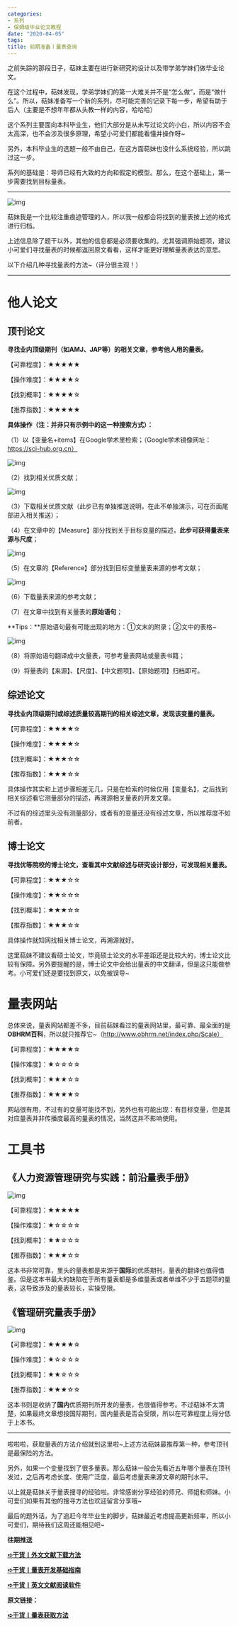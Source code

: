 ```yaml
---
categories:
- 系列
- 保姆级毕业论文教程
date: "2020-04-05"
tags:
title: 前期准备丨量表查询
---
```

之前失踪的那段日子，萜妹主要在进行新研究的设计以及带学弟学妹们做毕业论文。

<!--more-->

在这个过程中，萜妹发现，学弟学妹们的第一大难关并不是“怎么做”，而是“做什么”。所以，萜妹准备写一个新的系列，尽可能完善的记录下每一步，希望有助于后人（主要是不想年年都从头教一样的内容，哈哈哈）

这个系列主要面向本科毕业生，他们大部分是从未写过论文的小白，所以内容不会太高深，也不会涉及很多原理，希望小可爱们都能看懂并操作呀~

另外，本科毕业生的选题一般不由自己，在这方面萜妹也没什么系统经验，所以跳过这一步。

系列的基础是：导师已经有大致的方向和假定的模型。那么，在这个基础上，第一步需要找到目标量表。

------

![img](https://tie-1315290370.cos.ap-beijing.myqcloud.com/TIE/202309112349089.png)

萜妹我是一个比较注重痕迹管理的人，所以我一般都会将找到的量表按上述的格式进行归档。

上述信息除了题干以外，其他的信息都是必须要收集的。尤其强调原始题项，建议小可爱们寻找量表的时候都返回原文看看，这样才能更好理解量表表达的意思。

以下介绍几种寻找量表的方法~（评分很主观！）

------

# **他人论文**

## 顶刊论文

**寻找业内顶级期刊（如AMJ、JAP等）的相关文章，参考他人用的量表。**

【可靠程度】：★★★★★

【操作难度】：★★★★☆

【找到概率】：★★★★☆

【推荐指数】：★★★★★

**具体操作（注：并非只有示例中的这一种搜索方式）：**

（1）以【变量名+items】在Google学术里检索；（Google学术镜像网址：https://sci-hub.org.cn）

![img](https://tie-1315290370.cos.ap-beijing.myqcloud.com/TIE/202309112349298.png)

（2）找到相关优质文献；

![img](https://tie-1315290370.cos.ap-beijing.myqcloud.com/TIE/202309112349485.png)

（3）下载相关优质文献（此步已有单独推送说明，在此不单独演示，可在页面尾部进入相关推送）；

（4）在文章中的【Measure】部分找到关于目标变量的描述，**此步可获得量表来源与尺度**；

![img](https://tie-1315290370.cos.ap-beijing.myqcloud.com/TIE/202309112349807.png)

（5）在文章的【Reference】部分找到目标变量量表来源的参考文献；

![img](https://tie-1315290370.cos.ap-beijing.myqcloud.com/TIE/202309112349781.png)

（6）下载量表来源的参考文献；

（7）在文章中找到有关量表的**原始语句**；

**Tips：**原始语句最有可能出现的地方：①文末的附录；②文中的表格~

![img](https://tie-1315290370.cos.ap-beijing.myqcloud.com/TIE/202309112349182.png)

（8）将原始语句翻译成中文量表，可参考量表网站或量表书籍；

（9）将量表的【来源】、【尺度】、【中文题项】、【原始题项】归档即可。

## 综述论文

**寻找业内顶级期刊或综述质量较高期刊的相关综述文章，发现该变量的量表。**

【可靠程度】：★★★★☆

【操作难度】：★★★★☆

【找到概率】：★★★☆☆

【推荐指数】：★★★☆☆

具体操作其实和上述步骤相差无几，只是在检索的时候仅用【变量名】，之后找到相关综述看它测量部分的描述，再溯源相关量表的开发文章。

不过有的综述里头没有测量部分，或者有的变量还没有综述文章，所以推荐度不如前者。

## 博士论文

**寻找优等院校的博士论文，查看其中文献综述与研究设计部分，可发现相关量表。**

【可靠程度】：★★★☆☆

【操作难度】：★★☆☆☆

【找到概率】：★★★☆☆

【推荐指数】：★★★☆☆

具体操作就知网找相关博士论文，再溯源就好。

这里萜妹不建议看硕士论文，毕竟硕士论文的水平差距还是比较大的，博士论文比较有保障。另外要提醒的是，博士论文中会给出量表的中文翻译，但是这只能做参考。小可爱们还是要找到原文，以免被误导~

# **量表网站**

总体来说，量表网站都差不多，目前萜妹看过的量表网站里，最可靠、最全面的是**OBHRM百科**，所以就只推荐它~（http://www.obhrm.net/index.php/Scale）

【可靠程度】：★★★★☆

【操作难度】：★☆☆☆☆

【找到概率】：★★★☆☆

【推荐指数】：★★★★☆

网站很有用，不过有的变量可能找不到，另外也有可能出现：有目标变量，但是其对应量表并非传播度最高的量表的情况，当然这并不影响使用。

# **工具书**

## **《人力资源管理研究与实践：前沿量表手册》**

![img](https://tie-1315290370.cos.ap-beijing.myqcloud.com/TIE/202309112349965.png)

【可靠程度】：★★★★★

【操作难度】：★☆☆☆☆

【找到概率】：★★☆☆☆

【推荐指数】：★★★☆☆

这本书非常可靠，里头的量表都是来源于**国际**的优质期刊，量表的翻译也值得借鉴。但是这本书最大的缺陷在于所有量表都是多维量表或者单维不少于五题项的量表，这导致涉及的量表较长，实操受限。

## **《管理研究量表手册》**

![img](https://tie-1315290370.cos.ap-beijing.myqcloud.com/TIE/202309112349737.png)

【可靠程度】：★★★★☆

【操作难度】：★☆☆☆☆

【找到概率】：★★☆☆☆

【推荐指数】：★★★☆☆

这本书则是收纳了**国内**优质期刊所开发的量表，也很值得参考。不过萜妹不太清楚，如果最终文章想投国际期刊，国内量表是否会受限，所以在可靠程度上得分低于上本书。

------

啦啦啦，获取量表的方法介绍就到这里啦~上述方法萜妹最推荐第一种，参考顶刊是最保险的方法。

另外，如果一个变量找到了很多量表。那么萜妹一般会先看近五年哪个量表在顶刊发过，之后再考虑长度、使用广泛度，最后考虑量表来源文章的期刊水平。

以上就是萜妹关于量表搜寻的经验啦。非常感谢分享经验的师兄、师姐和师妹。小可爱们如果有其他的搜寻方法也欢迎留言分享哦~

最后的题外话，为了追赶今年毕业生的脚步，萜妹最近考虑提高更新频率，所以小可爱们，期待我们这周还能相见吧~

**往期推送**

**[➪干货丨外文文献下载方法](https://mp.weixin.qq.com/s?__biz=MzIwMDk1OTM2OQ==&mid=2247484316&idx=1&sn=3705f21c9cf7c2ef8038a0144233177d&chksm=96f4777aa183fe6cef2f66a2d38eb39520cdfe8c089f87438dba63c7a6076b86417f9bd6fc92&token=927406586&lang=zh_CN&scene=21#wechat_redirect)**

**[➪干货丨量表开发基础指南](https://mp.weixin.qq.com/s?__biz=MzIwMDk1OTM2OQ==&mid=2247484699&idx=1&sn=d7a17f3c6d95fa1e5d455f7c33d7b776&chksm=96f471fda183f8ebabfa330ff73a551fbe2ab7d6d60e272895c8d6d550d06d6eccde1f03db42&token=927406586&lang=zh_CN&scene=21#wechat_redirect)**

**[➪干货丨英文文献阅读软件](https://mp.weixin.qq.com/s?__biz=MzIwMDk1OTM2OQ==&mid=2247484945&idx=1&sn=0c260e05c3b5ad7f28d18534b5b90975&chksm=96f472f7a183fbe12d7ee213bfb7e8206a452fdbf221e5ac0d90a647a73103839aad4d0529fd&token=927406586&lang=zh_CN&scene=21#wechat_redirect)**

**原文链接：**

**[➪干货丨量表获取方法](http://mp.weixin.qq.com/s?__biz=MzIwMDk1OTM2OQ==&mid=2247485097&idx=1&sn=7904549c62a38bfe5a4bb8530039b6a7&chksm=96f4724fa183fb59b78f48f3a2b0559c0e5c2eef6af582f748c3d2d9f5f09d023a6474ff9769&scene=21#wechat_redirect)**